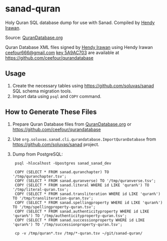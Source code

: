 sanad-quran
===========

Holy Quran SQL database dump for use with Sanad.
Compiled by [Hendy Irawan](http://www.hendyirawan.com/).

Source: [QuranDatabase.org](http://qurandatabase.org/)

Quran Database XML files signed by [Hendy Irawan](http://www.hendyirawan.com)
using Hendy Irawan <ceefour666@gmail.com> [key 5A9AC703](https://keyserver.pgp.com/vkd/DownloadKey.event?keyid=0xFEDB960B5A9AC703) 
are available at https://github.com/ceefour/qurandatabase

## Usage

1. Create the necessary tables using https://github.com/soluvas/sanad SQL schema migration tools.
2. Import data using `psql` and `COPY` command.

## How to Generate These Files

1. Prepare Quran Database files from [QuranDatabase.org](http://qurandatabase.org/) or https://github.com/ceefour/qurandatabase
2. Use `org.soluvas.sanad.cli.qurandatabase.ImportQuranDatabase` from https://github.com/soluvas/sanad project.
3. Dump from PostgreSQL:

		psql -hlocalhost -Upostgres sanad_sanad_dev

		COPY (SELECT * FROM sanad.quranchapter) TO '/tmp/quranchapter.tsv';
		COPY (SELECT * FROM sanad.quranverse) TO '/tmp/quranverse.tsv';
		COPY (SELECT * FROM sanad.literal WHERE id LIKE 'quran%') TO '/tmp/literal-quran.tsv';
		COPY (SELECT * FROM sanad.transliteration WHERE id LIKE 'quran%') TO '/tmp/transliteration-quran.tsv';
		COPY (SELECT * FROM sanad.spellingproperty WHERE id LIKE 'quran%') TO '/tmp/spellingproperty-quran.tsv';
		COPY (SELECT * FROM sanad.authenticityproperty WHERE id LIKE 'quran%') TO '/tmp/authenticityproperty-quran.tsv';
		COPY (SELECT * FROM sanad.successionproperty WHERE id LIKE 'quran%') TO '/tmp/successionproperty-quran.tsv';

		cp -v /tmp/quran*.tsv /tmp/*-quran.tsv ~/git/sanad-quran/
		